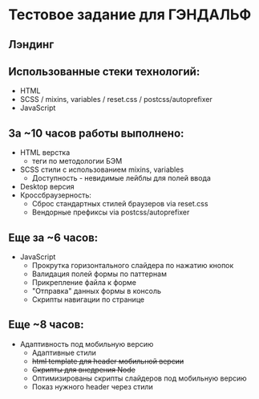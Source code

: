 # Тестовое задание для ГЭНДАЛЬФ
## Лэндинг

## Использованные стеки технологий:

- HTML
- SCSS / mixins, variables / reset.css / postcss/autoprefixer
- JavaScript

## За ~10 часов работы выполнено:

- HTML верстка
  - теги по методологии БЭМ
- SCSS стили с использованием mixins, variables
  - Доступность - невидимые лейблы для полей ввода 
- Desktop версия
- Кроссбраузерность:
  - Сброс стандартных стилей браузеров via reset.css
  - Вендорные префиксы via postcss/autoprefixer

## Еще за ~6 часов:

- JavaScript
  - Прокрутка горизонтального слайдера по нажатию кнопок
  - Валидация полей формы по паттернам
  - Прикрепление файла к форме
  - "Отправка" данных формы в консоль
  - Скрипты навигации по странице 

## Еще ~8 часов:

- Адаптивность под мобильную версию
  - Адаптивные стили
  - ~~html template для header мобильной версии~~
  - ~~Скрипты для внедрения Node~~
  - Оптимизированы скрипты слайдеров под мобильную версию
  - Показ нужного header через стили 
